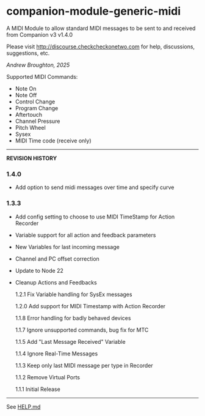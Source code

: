 # companion-module-generic-midi

A MIDI Module to allow standard MIDI messages to be sent to and received from Companion v3
v1.4.0

Please visit http://discourse.checkcheckonetwo.com for help, discussions, suggestions, etc.

_Andrew Broughton, 2025_

Supported MIDI Commands:

- Note On
- Note Off
- Control Change
- Program Change
- Aftertouch
- Channel Pressure
- Pitch Wheel
- Sysex
- MIDI Time code (receive only)

---

**REVISION HISTORY**

### 1.4.0

- Add option to send midi messages over time and specify curve

### 1.3.3

- Add config setting to choose to use MIDI TimeStamp for Action Recorder
- Variable support for all action and feedback parameters
- New Variables for last incoming message
- Channel and PC offset correction
- Update to Node 22
- Cleanup Actions and Feedbacks

  1.2.1 Fix Variable handling for SysEx messages

  1.2.0 Add support for MIDI Timestamp with Action Recorder

  1.1.8 Error handling for badly behaved devices

  1.1.7 Ignore unsupported commands, bug fix for MTC

  1.1.5 Add "Last Message Received" Variable

  1.1.4 Ignore Real-Time Messages

  1.1.3 Keep only last MIDI message per type in Recorder

  1.1.2 Remove Virtual Ports

  1.1.1 Initial Release

---

See [HELP.md](./companion/HELP.md)
